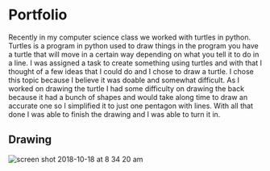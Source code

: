 # Portfolio

Recently in my computer science class we worked with turtles in python. Turtles is a program in python used to draw things in the program you have a turtle that will move in a certain way depending on what you tell it to do in a line. I was assigned a task to create something using turtles and with that I thought of a few ideas that I could do and I chose to draw a turtle. I chose this topic because I believe it was doable and somewhat difficult. As I worked on drawing the turtle I had some difficulty on drawing the back because it had a bunch of shapes and would take along time to draw an accurate one so I simplified it to just one pentagon with lines.  With all that done I was able to finish the drawing and I was able to turn it in.

## Drawing
![screen shot 2018-10-18 at 8 34 20 am](https://user-images.githubusercontent.com/42577081/47158152-a3dc4900-d2b0-11e8-88b4-97c0a42b7c97.png)
